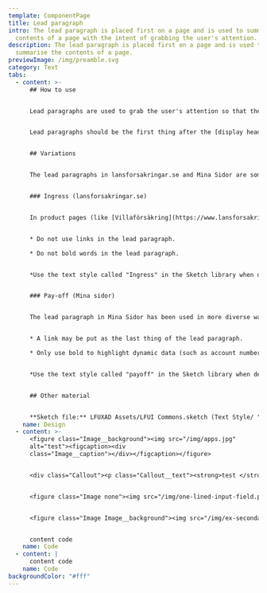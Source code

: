 ```yaml
---
template: ComponentPage
title: Lead paragraph
intro: The lead paragraph is placed first on a page and is used to summarise the
  contents of a page with the intent of grabbing the user's attention.
description: The lead paragraph is placed first on a page and is used to
  summarise the contents of a page.
previewImage: /img/preamble.svg
category: Text
tabs:
  - content: >-
      ## How to use


      Lead paragraphs are used to grab the user's attention so that they want to continue reading more. This is used by summarising the contents of the page.


      Lead paragraphs should be the first thing after the [display heading ](headings#display-headings-h1)when used. It is not mandatory, but encouraged to use lead paragraphs on pages. Stylewise lead paragraphs are in set in Intro Cond regular and a larger font size than the normal paragraph text.


      ## Variations


      The lead paragraphs in lansforsakringar.se and Mina Sidor are somewhat different, both in how they are used and in font size. Use the one applicable one for the platform you are designing for.


      ### Ingress (lansforsakringar.se)


      In product pages (like [Villaförsäkring](https://www.lansforsakringar.se/privat/forsakring/hemforsakring/villa/)), try to keep the lead paragraph to two or three sentences and follow the sentences by presenting the USPs in a short format. 


      * Do not use links in the lead paragraph.

      * Do not bold words in the lead paragraph.


      *Use the text style called "Ingress" in the Sketch library when designing for lansforsakringar.se.*


      ### Pay-off (Mina sidor) 


      The lead paragraph in Mina Sidor has been used in more diverse ways - preferably it should highlight some details about what is presented on the page. It is more closely linked to the heading than its lansforsakringar.se sibling and also has a smaller font size. The lead paragraph shouldn't span more than two rows on desktop - keeping the text on one row is preferred.


      * A link may be put as the last thing of the lead paragraph.

      * Only use bold to highlight dynamic data (such as account number)


      *Use the text style called "payoff" in the Sketch library when designing for Mina sidor.*


      ## Other material


      **Sketch file:** LFUXAD Assets/LFUI Commons.sketch (Text Style/ "Ingress" and "Payoff")
    name: Design
  - content: >-
      <figure class="Image__background"><img src="/img/apps.jpg"
      alt="test"><figcaption><div
      class="Image__caption"></div></figcaption></figure>


      <div class="Callout"><p class="Callout__text"><strong>test </strong>test</p></div>


      <figure class="Image none"><img src="/img/one-lined-input-field.png" alt=""><figcaption><div class="Image__caption"></div></figcaption></figure>


      <figure class="Image Image__background"><img src="/img/ex-secondary.svg" alt=""><figcaption><div class="Image__caption"></div></figcaption></figure>


      content code
    name: Code
  - content: |
      content code
    name: Code
backgroundColor: "#fff"
---
```

